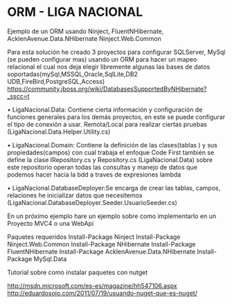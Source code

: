 ORM - LIGA NACIONAL
==================

Ejemplo de un ORM usando 
Ninject,
FluentNHibernate,
AcklenAvenue.Data.NHibernate 
Ninject.Web.Common


Para esta  solución he creado 3 proyectos para configurar  SQLServer,  MySql (se pueden configurar mas) usando un ORM para hacer un mapeo relacional  el cual nos deja elegir libremente algunas las bases de datos soportadas(mySql,MSSQL,Oracle,SqlLite,DB2 UDB,FireBird,PostgreSQL,Access)
https://community.jboss.org/wiki/DatabasesSupportedByNHibernate?_sscc=t

•	LigaNacional.Data: Contiene cierta información y configuración de funciones generales para los demás proyectos, en este se puede configurar el tipo de conexión a usar.
Remota/Local para realizar ciertas pruebas (LigaNacional.Data.Helper.Utility.cs)

•	LigaNacional.Domain: Contiene la definición de las clases(tablas ) y sus propiedades(campos)  con cual trabaja el enfoque Code First  también se define la clase IRepository.cs  y Repository.cs (LigaNacional.Data) sobre este repositorio operan todas las consultas y manejo de datos que podemos hacer hacia la bdd a traves de expresiones lambda

•	LigaNacional.DatabaseDeployer:Se encarga de crear las tablas, campos, relaciones he inicializar datos que necesitemos (LigaNacional.DatabaseDeployer.Seeder.UsuarioSeeder.cs)

En un próximo ejemplo hare un ejemplo sobre como implementarlo en un Proyecto MVC4 o una WebApi 



Paquetes requeridos
Install-Package Ninject
Install-Package Ninject.Web.Common
Install-Package NHibernate 
Install-Package FluentNHibernate 
Install-Package AcklenAvenue.Data.NHibernate 
Install-Package MySql.Data 

Tutorial sobre como instalar paquetes con nutget

http://msdn.microsoft.com/es-es/magazine/hh547106.aspx
http://eduardosojo.com/2011/07/19/usuando-nuget-que-es-nuget/
